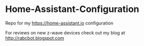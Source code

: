 # Home-Assistant-Configuration
Repo for my https://home-assistant.io configuration

For reviews on new z-wave devices check out my blog at http://rabcbot.blogspot.com

